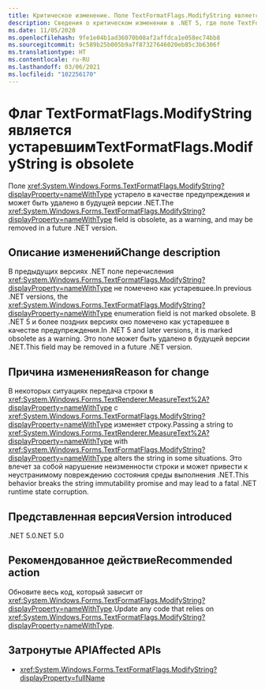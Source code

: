 ```yaml
---
title: Критическое изменение. Поле TextFormatFlags.ModifyString является устаревшим
description: Сведения о критическом изменении в .NET 5, где поле TextFormatFlags.ModifyString является устаревшим.
ms.date: 11/05/2020
ms.openlocfilehash: 9fe1e04b1ad36070b08af2affdca1e058ec74bb8
ms.sourcegitcommit: 9c589b25b005b9a7f87327646020eb85c3b6306f
ms.translationtype: HT
ms.contentlocale: ru-RU
ms.lasthandoff: 03/06/2021
ms.locfileid: "102256170"
---
```

# <a name="textformatflagsmodifystring-is-obsolete"></a><span data-ttu-id="19d95-103">Флаг TextFormatFlags.ModifyString является устаревшим</span><span class="sxs-lookup"><span data-stu-id="19d95-103">TextFormatFlags.ModifyString is obsolete</span></span>

<span data-ttu-id="19d95-104">Поле <xref:System.Windows.Forms.TextFormatFlags.ModifyString?displayProperty=nameWithType> устарело в качестве предупреждения и может быть удалено в будущей версии .NET.</span><span class="sxs-lookup"><span data-stu-id="19d95-104">The <xref:System.Windows.Forms.TextFormatFlags.ModifyString?displayProperty=nameWithType> field is obsolete, as a warning, and may be removed in a future .NET version.</span></span>

## <a name="change-description"></a><span data-ttu-id="19d95-105">Описание изменений</span><span class="sxs-lookup"><span data-stu-id="19d95-105">Change description</span></span>

<span data-ttu-id="19d95-106">В предыдущих версиях .NET поле перечисления <xref:System.Windows.Forms.TextFormatFlags.ModifyString?displayProperty=nameWithType> не помечено как устаревшее.</span><span class="sxs-lookup"><span data-stu-id="19d95-106">In previous .NET versions, the <xref:System.Windows.Forms.TextFormatFlags.ModifyString?displayProperty=nameWithType> enumeration field is not marked obsolete.</span></span> <span data-ttu-id="19d95-107">В .NET 5 и более поздних версиях оно помечено как устаревшее в качестве предупреждения.</span><span class="sxs-lookup"><span data-stu-id="19d95-107">In .NET 5 and later versions, it is marked obsolete as a warning.</span></span> <span data-ttu-id="19d95-108">Это поле может быть удалено в будущей версии .NET.</span><span class="sxs-lookup"><span data-stu-id="19d95-108">This field may be removed in a future .NET version.</span></span>

## <a name="reason-for-change"></a><span data-ttu-id="19d95-109">Причина изменения</span><span class="sxs-lookup"><span data-stu-id="19d95-109">Reason for change</span></span>

<span data-ttu-id="19d95-110">В некоторых ситуациях передача строки в <xref:System.Windows.Forms.TextRenderer.MeasureText%2A?displayProperty=nameWithType> с <xref:System.Windows.Forms.TextFormatFlags.ModifyString?displayProperty=nameWithType> изменяет строку.</span><span class="sxs-lookup"><span data-stu-id="19d95-110">Passing a string to <xref:System.Windows.Forms.TextRenderer.MeasureText%2A?displayProperty=nameWithType> with <xref:System.Windows.Forms.TextFormatFlags.ModifyString?displayProperty=nameWithType> alters the string in some situations.</span></span> <span data-ttu-id="19d95-111">Это влечет за собой нарушение неизменности строки и может привести к неустранимому повреждению состояния среды выполнения .NET.</span><span class="sxs-lookup"><span data-stu-id="19d95-111">This behavior breaks the string immutability promise and may lead to a fatal .NET runtime state corruption.</span></span>

## <a name="version-introduced"></a><span data-ttu-id="19d95-112">Представленная версия</span><span class="sxs-lookup"><span data-stu-id="19d95-112">Version introduced</span></span>

<span data-ttu-id="19d95-113">.NET 5.0</span><span class="sxs-lookup"><span data-stu-id="19d95-113">.NET 5.0</span></span>

## <a name="recommended-action"></a><span data-ttu-id="19d95-114">Рекомендованное действие</span><span class="sxs-lookup"><span data-stu-id="19d95-114">Recommended action</span></span>

<span data-ttu-id="19d95-115">Обновите весь код, который зависит от <xref:System.Windows.Forms.TextFormatFlags.ModifyString?displayProperty=nameWithType>.</span><span class="sxs-lookup"><span data-stu-id="19d95-115">Update any code that relies on <xref:System.Windows.Forms.TextFormatFlags.ModifyString?displayProperty=nameWithType>.</span></span>

## <a name="affected-apis"></a><span data-ttu-id="19d95-116">Затронутые API</span><span class="sxs-lookup"><span data-stu-id="19d95-116">Affected APIs</span></span>

- <xref:System.Windows.Forms.TextFormatFlags.ModifyString?displayProperty=fullName>

<!--

### Affected APIs

- `F:System.Windows.Forms.TextFormatFlags.ModifyString`

### Category

Windows Forms

-->
